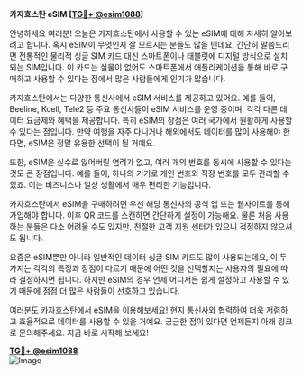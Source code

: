 **카자흐스탄 eSIM [[TG💪+ @esim1088](https://t.me/s/esim1088)]**

안녕하세요 여러분! 오늘은 카자흐스탄에서 사용할 수 있는 eSIM에 대해 자세히 알아보려고 합니다. 혹시 eSIM이 무엇인지 잘 모르시는 분들도 많을 텐데요, 간단히 말씀드리면 전통적인 물리적 싱글 SIM 카드 대신 스마트폰이나 태블릿에 디지털 방식으로 설치되는 SIM입니다. 이 카드는 실물이 없어도 스마트폰에서 애플리케이션을 통해 바로 구매하고 사용할 수 있다는 점에서 많은 사람들에게 인기가 많습니다.

카자흐스탄에서는 다양한 통신사에서 eSIM 서비스를 제공하고 있어요. 예를 들어, Beeline, Kcell, Tele2 등 주요 통신사들이 eSIM 서비스를 운영 중이며, 각각 다른 데이터 요금제와 혜택을 제공합니다. 특히 eSIM의 장점은 여러 국가에서 원활하게 사용할 수 있다는 점입니다. 만약 여행을 자주 다니거나 해외에서도 데이터를 많이 사용해야 한다면, eSIM은 정말 유용한 선택이 될 거예요.

또한, eSIM은 실수로 잃어버릴 염려가 없고, 여러 개의 번호를 동시에 사용할 수 있다는 것도 큰 장점입니다. 예를 들어, 하나의 기기로 개인 번호와 직장 번호를 모두 관리할 수 있죠. 이는 비즈니스나 일상 생활에서 매우 편리한 기능입니다.

카자흐스탄에서 eSIM을 구매하려면 우선 해당 통신사의 공식 앱 또는 웹사이트를 통해 가입해야 합니다. 이후 QR 코드를 스캔하면 간단하게 설정이 가능해요. 물론 처음 사용하는 분들은 다소 어려울 수도 있지만, 친절한 고객 지원 센터가 있으니 걱정하지 않으셔도 됩니다.

요즘은 eSIM뿐만 아니라 일반적인 데이터 싱글 SIM 카드도 많이 사용되는데요, 이 두 가지는 각각의 특징과 장점이 다르기 때문에 어떤 것을 선택할지는 사용자의 필요에 따라 결정하시면 됩니다. 하지만 eSIM의 경우 언제 어디서든 쉽게 설정하고 사용할 수 있기 때문에 점점 더 많은 사람들이 선호하고 있습니다.

여러분도 카자흐스탄에서 eSIM을 이용해보세요! 현지 통신사와 협력하여 더욱 저렴하고 효율적으로 데이터를 사용할 수 있을 거예요. 궁금한 점이 있다면 언제든지 아래 링크로 문의해주세요. 지금 바로 시작해 보세요!

**[TG💪+ @esim1088](https://t.me/s/esim1088)**  
![Image](https://i.postimg.cc/Y0z9fWf4/image.png)